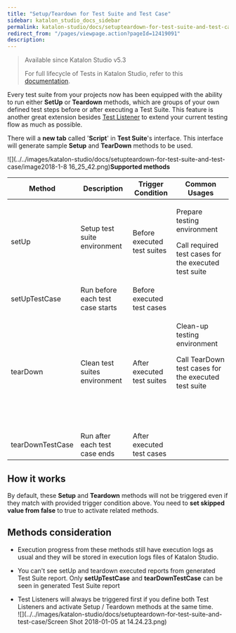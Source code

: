 ```yaml
---
title: "Setup/Teardown for Test Suite and Test Case" 
sidebar: katalon_studio_docs_sidebar
permalink: katalon-studio/docs/setupteardown-for-test-suite-and-test-case.html 
redirect_from: "/pages/viewpage.action?pageId=12419091" 
description: 
---
```

> Available since Katalon Studio v5.3
> 
> For full lifecycle of Tests in Katalon Studio, refer to this [documentation](https://docs.katalon.com/x/7zhO).

Every test suite from your projects now has been equipped with the ability to run either **SetUp** or **Teardown** methods, which are groups of your own defined test steps before or after executing a Test Suite. This feature is another great extension besides [Test Listener](https://docs.katalon.com/pages/viewpage.action?pageId=5126383) to extend your current testing flow as much as possible.

There will a **new tab** called '**Script**' in **Test Suite**'s interface. This interface will generate sample **Setup** and **TearDown** methods to be used.

![](../../images/katalon-studio/docs/setupteardown-for-test-suite-and-test-case/image2018-1-8 16_25_42.png)**Supported methods**

<table><thead><tr><th>Method</th><th>Description</th><th>Trigger Condition</th><th>Common Usages</th></tr></thead><tbody><tr><td>setUp</td><td>Setup test suite environment<br><br></td><td>Before executed test suites</td><td><p>Prepare testing environment</p><p>Call required test cases for the executed test suite</p></td></tr><tr><td>setUpTestCase</td><td>Run before each test case starts</td><td>Before executed test cases</td></tr><tr><td>tearDown</td><td>Clean test suites environment</td><td>After executed test suites</td><td><p>Clean-up testing environment</p><p>Call TearDown test cases for the executed test suite</p><p>&nbsp;</p><p>&nbsp;</p></td></tr><tr><td>tearDownTestCase</td><td>Run after each test case ends</td><td>After executed test cases</td></tr></tbody></table>

How it works
------------

By default, these **Setup** and **Teardown** methods will not be triggered even if they match with provided trigger condition above. You need to **set skipped value from false** to true to activate related methods.

Methods consideration
---------------------

*   Execution progress from these methods still have execution logs as usual and they will be stored in execution logs files of Katalon Studio.
    
*   You can't see setUp and teardown executed reports from generated Test Suite report. Only **setUpTestCase** and **tearDownTestCase** can be seen in generated Test Suite report
*   Test Listeners will always be triggered first if you define both Test Listeners and activate Setup / Teardown methods at the same time.  
    ![](../../images/katalon-studio/docs/setupteardown-for-test-suite-and-test-case/Screen Shot 2018-01-05 at 14.24.23.png)